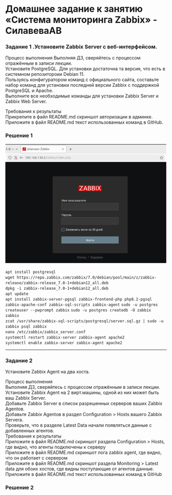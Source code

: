 # Домашнее задание к занятию «Система мониторинга Zabbix» - СилавеваАВ


### Задание 1 .Установите Zabbix Server с веб-интерфейсом.

Процесс выполнения
Выполняя ДЗ, сверяйтесь с процессом отражённым в записи лекции.  
Установите PostgreSQL. Для установки достаточна та версия, что есть в системном репозитороии Debian 11.  
Пользуясь конфигуратором команд с официального сайта, составьте набор команд для установки последней версии Zabbix с поддержкой PostgreSQL и Apache.  
Выполните все необходимые команды для установки Zabbix Server и Zabbix Web Server.  
  
Требования к результаты  
Прикрепите в файл README.md скриншот авторизации в админке.  
Приложите в файл README.md текст использованных команд в GitHub.  
   
### Решение 1

![alt text](https://github.com/belkanah/fop23-hw02/blob/main/img/zabbix.jpg)

`apt install postgresql`    
`wget https://repo.zabbix.com/zabbix/7.0/debian/pool/main/z/zabbix-release/zabbix-release_7.0-1+debian12_all.deb`   
`dpkg -i zabbix-release_7.0-1+debian12_all.deb`   
`apt update`     
`apt install zabbix-server-pgsql zabbix-frontend-php php8.2-pgsql zabbix-apache-conf zabbix-sql-scripts zabbix-agent` 
`sudo -u postgres createuser --pwprompt zabbix` 
`sudo -u postgres createdb -O zabbix zabbix`    
`zcat /usr/share/zabbix-sql-scripts/postgresql/server.sql.gz | sudo -u zabbix psql zabbix`   
`nano /etc/zabbix/zabbix_server.conf`     
`systemctl restart zabbix-server zabbix-agent apache2`     
`systemctl enable zabbix-server zabbix-agent apache2 `  

---

### Задание 2

Установите Zabbix Agent на два хоста.

Процесс выполнения  
Выполняя ДЗ, сверяйтесь с процессом отражённым в записи лекции.  
Установите Zabbix Agent на 2 вирт.машины, одной из них может быть ваш Zabbix Server.  
Добавьте Zabbix Server в список разрешенных серверов ваших Zabbix Agentов.   
Добавьте Zabbix Agentов в раздел Configuration > Hosts вашего Zabbix Servera.   
Проверьте, что в разделе Latest Data начали появляться данные с добавленных агентов.   
Требования к результаты   
Приложите в файл README.md скриншот раздела Configuration > Hosts, где видно, что агенты подключены к серверу   
Приложите в файл README.md скриншот лога zabbix agent, где видно, что он работает с сервером   
Приложите в файл README.md скриншот раздела Monitoring > Latest data для обоих хостов, где видны поступающие от агентов данные.   
Приложите в файл README.md текст использованных команд в GitHub   

### Решение 2




